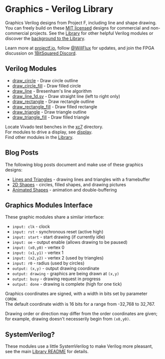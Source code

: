 # Graphics - Verilog Library

Graphics Verilog designs from Project F, including line and shape drawing. You can freely build on these [MIT licensed](../../LICENSE) designs for commercial and non-commercial projects. See the [Library](../) for other helpful Verilog modules or discover the [background to the Library](https://projectf.io/posts/verilog-library-announcement/).

Learn more at [projectf.io](https://projectf.io/), follow [@WillFlux](https://twitter.com/WillFlux) for updates, and join the FPGA discussion on [1BitSquared Discord](https://1bitsquared.com/pages/chat).

## Verilog Modules

* [draw_circle](draw_circle.sv) - Draw circle outline
* [draw_circle_fill](draw_circle_fill.sv) - Draw filled circle
* [draw_line](draw_line.sv) - Bresenham's line algorithm
* [draw_line_1d.sv](draw_line_1d.sv) - Draw straight line (left to right only)
* [draw_rectangle](draw_rectangle.sv) - Draw rectangle outline
* [draw_rectangle_fill](draw_rectangle_fill.sv) - Draw filled rectangle
* [draw_triangle](draw_triangle.sv) - Draw triangle outline
* [draw_triangle_fill](draw_triangle_fill.sv) - Draw filled triangle

Locate Vivado test benches in the [xc7](xc7) directory.  
For modules to drive a display, see [display](../display/).  
Find other modules in the [Library](../).

## Blog Posts

The following blog posts document and make use of these graphics designs:

* [Lines and Triangles](https://projectf.io/posts/lines-and-triangles/) - drawing lines and triangles with a framebuffer
* [2D Shapes](https://projectf.io/posts/fpga-shapes/) - circles, filled shapes, and drawing pictures
* [Animated Shapes](/posts/animated-shapes/) - animation and double-buffering

## Graphics Modules Interface

These graphic modules share a similar interface:

* `input: clk` - clock
* `input: rst` - synchronous reset (active high)
* `input: start` - start drawing (if currently idle)
* `input: oe` - output enable (allows drawing to be paused)
* `input: (x0,y0)` - vertex 0
* `input: (x1,y1)` - vertex 1
* `input: (x2,y2)` - vertex 2 (used by triangles)
* `input: r0` - radius (used by circles)
* `output: (x,y)` - output drawing coordinate
* `output: drawing` - graphics are being drawn at `(x,y)`
* `output: busy` - drawing request in progress
* `output: done` - drawing is complete (high for one tick)

Graphics coordinates are signed, with a width in bits set by parameter `CORDW`.  
The default coordinate width is 16 bits for a range from -32,768 to 32,767.

Drawing order or direction may differ from the order coordinates are given;
for example, drawing doesn't necesserily begin from `(x0,y0)`.

## SystemVerilog?

These modules use a little SystemVerilog to make Verilog more pleasant, see the main [Library README](../README.md#systemverilog) for details.
